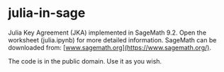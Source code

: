 
julia-in-sage
=============

Julia Key Agreement (JKA) implemented in SageMath 9.2.
Open the worksheet (julia.ipynb) for more detailed information.
SageMath can be downloaded from:
[www.sagemath.org](https://www.sagemath.org/).

The code is in the public domain. Use it as you wish.
